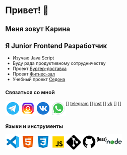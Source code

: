# Привет! 👋

## Меня зовут Карина

## Я Junior Frontend Разработчик

-   Изучаю Java Script
-   Буду рада продуктивному сотрудничеству
-   Проект [Бургер-доставка]
-   Проект [Фитнес-зал]
-   Учебный проект [Седона]

### Связаться со мной

[<img align="left" alt="telegram" widch="26px" src="./images/telegram.png">] [telegram]
[<img align="left" alt="instagram" widch="26px" src="./images/instagram.png">] [inst]
[<img align="left" alt="vk" widch="26px" src="./images/vk.png">] [vk]
[<img align="left" alt="whatsapp" widch="26px" src="./images/whatsapp.png">] []

<br/>

### Языки и инструменты

<img align="left" alt="vs.code" widch="26px" src="./images/vs.code.png">
<img align="left" alt="html-5" widch="26px" src="./images/html-5.png">
<img align="left" alt="css-33" widch="26px" src="./images/css-3.png">
<img align="left" alt="javascript" widch="26px" src="./images/javascript.png">
<img align="left" alt="git" widch="26px" src="./images/git.png">
<img align="left" alt="github" widch="26px" src="./images/github.png">
<img align="left" alt="less" widch="26px" src="./images/less.png">
<img align="left" alt="nodejs" widch="26px" src="./images/nodejs.png">

<br/>

[бургер-доставка]: https://github.com/karinareiswich/Burger
[фитнес-зал]: https://github.com/karinareiswich/Fitness
[седона]: https://github.com/karinareiswich/Sedona
[telegram]: https://t.me/karina_rei
[inst]: https://instagram.com/reiswich_?igshid=YmMyMTA2M2Y=
[vk]: https://vk.com/karina_rei
